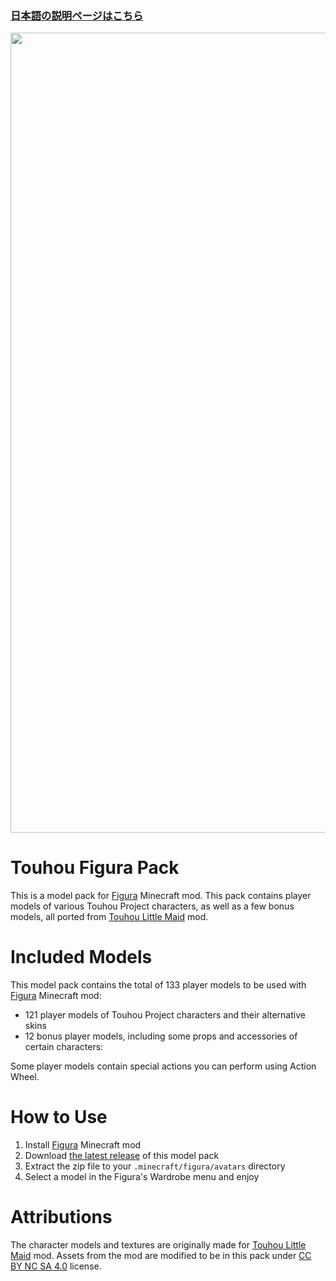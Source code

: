 ### [日本語の説明ページはこちら](https://github.com/KabanFriends/Touhou-Figura-Pack/blob/master/README_jp.md)

<p align="center">
    <img width="1280" src="https://media.discordapp.net/attachments/893478728401838101/893478773889040434/tfp_thumbnail.jpg" alt="title">
</p>

# Touhou Figura Pack
This is a model pack for [Figura](https://modrinth.com/mod/figura) Minecraft mod. This pack contains player models of various Touhou Project characters, as well as a few bonus models, all ported from [Touhou Little Maid](https://www.curseforge.com/minecraft/mc-mods/touhou-little-maid) mod.

# Included Models
This model pack contains the total of 133 player models to be used with [Figura](https://modrinth.com/mod/figura) Minecraft mod:

- 121 player models of Touhou Project characters and their alternative skins
- 12 bonus player models, including some props and accessories of certain characters:

Some player models contain special actions you can perform using Action Wheel.

# How to Use
1. Install [Figura](https://modrinth.com/mod/figura) Minecraft mod
2. Download [the latest release](https://github.com/KabanFriends/Touhou-Figura-Pack/releases/latest) of this model pack
3. Extract the zip file to your `.minecraft/figura/avatars` directory
4. Select a model in the Figura's Wardrobe menu and enjoy

# Attributions
The character models and textures are originally made for [Touhou Little Maid](https://www.curseforge.com/minecraft/mc-mods/touhou-little-maid) mod.
Assets from the mod are modified to be in this pack under [CC BY NC SA 4.0](https://github.com/KabanFriends/Touhou-Figura-Pack/blob/master/LICENSE) license.
